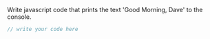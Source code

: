 Write javascript code that prints the text 'Good Morning, Dave' to the console.

```js
// write your code here
```
